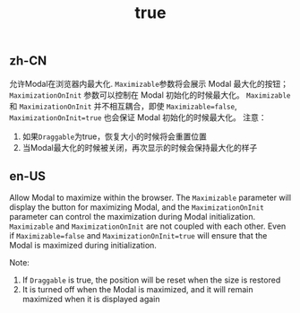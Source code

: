 ﻿---
order: 20
title:
  zh-CN: 最大化
  en-US: Maximizable
---

## zh-CN

允许Modal在浏览器内最大化.
`Maximizable`参数将会展示 Modal 最大化的按钮；`MaximizationOnInit` 参数可以控制在 Modal 初始化的时候最大化。
`Maximizable` 和 `MaximizationOnInit` 并不相互耦合，即使 `Maximizable=false`, `MaximizationOnInit=true` 也会保证 Modal 初始化的时候最大化。
注意：
1. 如果`Draggable`为true，恢复大小的时候将会重置位置
2. 当Modal最大化的时候被关闭，再次显示的时候会保持最大化的样子

## en-US

Allow Modal to maximize within the browser. 
The `Maximizable` parameter will display the button for maximizing Modal, and the `MaximizationOnInit` parameter can control the maximization during Modal initialization.
`Maximizable` and `MaximizationOnInit` are not coupled with each other. Even if `Maximizable=false` and `MaximizationOnInit=true` will ensure that the Modal is maximized during initialization.

Note:
1. If `Draggable` is true, the position will be reset when the size is restored
2. It is turned off when the Modal is maximized, and it will remain maximized when it is displayed again
